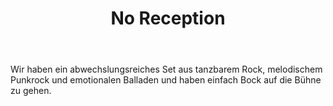 ﻿---
layout: band
title: No Reception
website: http://www.facebook.com/NoReceptionBerlin
style: Rock/Punkrock/Alternative
logo: noreception_logo.jpg
picture: noreception_band.png
year: 2017
day: saturday
stagetime: Samstag, 08. Juli 2017, 16:00 Uhr
vimeo:
youtube: ary3bbvgE7s
spotify: 
soudcloud: 
bandcamp: 
flickr: 
---
Wir haben ein abwechslungsreiches Set aus tanzbarem Rock, melodischem Punkrock und emotionalen Balladen und haben einfach Bock auf die Bühne zu gehen.